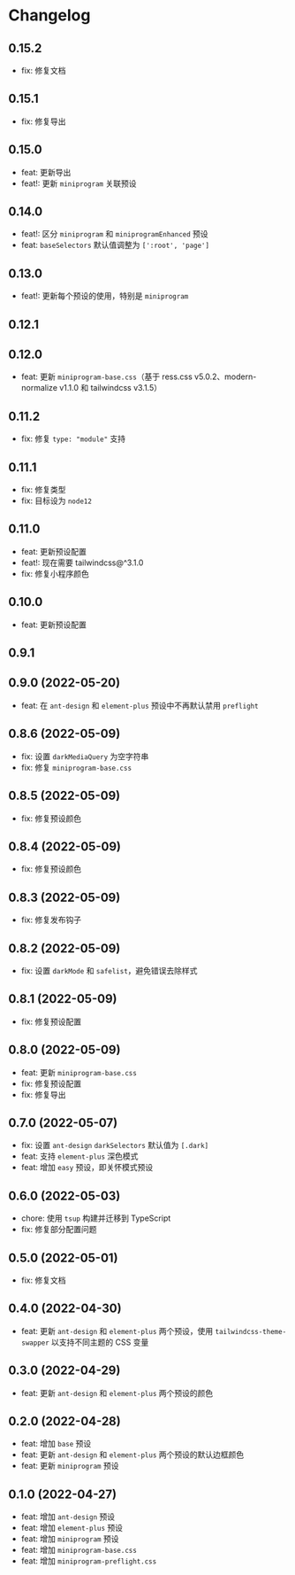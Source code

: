 # Changelog

## 0.15.2

- fix: 修复文档

## 0.15.1

- fix: 修复导出

## 0.15.0

- feat: 更新导出
- feat!: 更新 `miniprogram` 关联预设

## 0.14.0

- feat!: 区分 `miniprogram` 和 `miniprogramEnhanced` 预设
- feat: `baseSelectors` 默认值调整为 `[':root', 'page']`

## 0.13.0

- feat!: 更新每个预设的使用，特别是 `miniprogram`

## 0.12.1

## 0.12.0

- feat: 更新 `miniprogram-base.css`（基于 ress.css v5.0.2、modern-normalize v1.1.0 和 tailwindcss v3.1.5）

## 0.11.2

- fix: 修复 `type: "module"` 支持

## 0.11.1

- fix: 修复类型
- fix: 目标设为 `node12`

## 0.11.0

- feat: 更新预设配置
- feat!: 现在需要 tailwindcss@^3.1.0
- fix: 修复小程序颜色

## 0.10.0

- feat: 更新预设配置

## 0.9.1

## 0.9.0 (2022-05-20)

- feat: 在 `ant-design` 和 `element-plus` 预设中不再默认禁用 `preflight`

## 0.8.6 (2022-05-09)

- fix: 设置 `darkMediaQuery` 为空字符串
- fix: 修复 `miniprogram-base.css`

## 0.8.5 (2022-05-09)

- fix: 修复预设颜色

## 0.8.4 (2022-05-09)

- fix: 修复预设颜色

## 0.8.3 (2022-05-09)

- fix: 修复发布钩子

## 0.8.2 (2022-05-09)

- fix: 设置 `darkMode` 和 `safelist`，避免错误去除样式

## 0.8.1 (2022-05-09)

- fix: 修复预设配置

## 0.8.0 (2022-05-09)

- feat: 更新 `miniprogram-base.css`
- fix: 修复预设配置
- fix: 修复导出

## 0.7.0 (2022-05-07)

- fix: 设置 `ant-design` `darkSelectors` 默认值为 `[.dark]`
- feat: 支持 `element-plus` 深色模式
- feat: 增加 `easy` 预设，即关怀模式预设

## 0.6.0 (2022-05-03)

- chore: 使用 `tsup` 构建并迁移到 TypeScript
- fix: 修复部分配置问题

## 0.5.0 (2022-05-01)

- fix: 修复文档

## 0.4.0 (2022-04-30)

- feat: 更新 `ant-design` 和 `element-plus` 两个预设，使用 `tailwindcss-theme-swapper` 以支持不同主题的 CSS 变量

## 0.3.0 (2022-04-29)

- feat: 更新 `ant-design` 和 `element-plus` 两个预设的颜色

## 0.2.0 (2022-04-28)

- feat: 增加 `base` 预设
- feat: 更新 `ant-design` 和 `element-plus` 两个预设的默认边框颜色
- feat: 更新 `miniprogram` 预设

## 0.1.0 (2022-04-27)

- feat: 增加 `ant-design` 预设
- feat: 增加 `element-plus` 预设
- feat: 增加 `miniprogram` 预设
- feat: 增加 `miniprogram-base.css`
- feat: 增加 `miniprogram-preflight.css`
